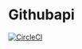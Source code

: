 # Githubapi

[![CircleCI](https://dl.circleci.com/status-badge/img/gh/AnnaAngeline/Githubapi/tree/tree/HW05a_Mocking.svg?style=svg&circle-token=e84cb7841686a03f7f191291e79df09c62d5165d)](https://dl.circleci.com/status-badge/redirect/gh/AnnaAngeline/Githubapi/tree/HW05a_Mocking)
